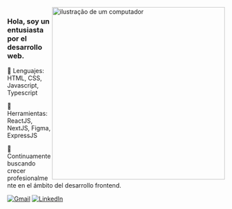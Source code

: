 <img src="https://raw.githubusercontent.com/MicaelliMedeiros/micaellimedeiros/master/image/computer-illustration.png" alt="ilustração de um computador" min-width="400px" max-width="400px" width="400px" align="right">

<h3 align="left"> 
 Hola, soy un entusiasta por el desarrollo web.
</h3>

<p align="left">
  🦄 Lenguajes: HTML, CSS, Javascript, Typescript
</p>

<p align="left">
  💼 Herramientas: ReactJS, NextJS, Figma, ExpressJS
</p>

<p align="left">
  💌 Continuamente buscando crecer profesionalmente en el ámbito del desarrollo frontend.
</p>

<p align="left">
  <a href="mailto:nahuelsinka@gmail.com" title="Gmail">
  <img src="https://img.shields.io/badge/-Gmail-FF0000?style=flat-square&labelColor=FF0000&logo=gmail&logoColor=white&link=LINK-DO-SEU-GMAIL" alt="Gmail"/></a>
  <a href="https://www.linkedin.com/in/nahuel-david-sinka" title="LinkedIn">
  <img src="https://img.shields.io/badge/-Linkedin-0e76a8?style=flat-square&logo=Linkedin&logoColor=white&link=LINK-DO-SEU-LINKEDIN" alt="LinkedIn"/></a>
</p>
<!--
**V-Viruzz/V-Viruzz** is a ✨ _special_ ✨ repository because its `README.md` (this file) appears on your GitHub profile.

Here are some ideas to get you started:

- 🔭 I’m currently working on ...
- 🌱 I’m currently learning ...
- 👯 I’m looking to collaborate on ...
- 🤔 I’m looking for help with ...
- 💬 Ask me about ...
- 📫 How to reach me: ...
- 😄 Pronouns: ...
- ⚡ Fun fact: ...
-->
